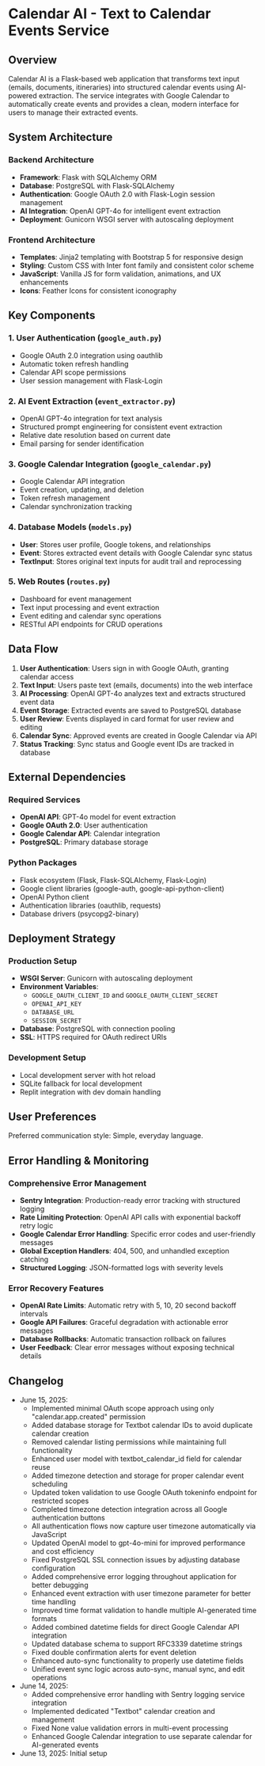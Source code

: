 # Calendar AI - Text to Calendar Events Service

## Overview

Calendar AI is a Flask-based web application that transforms text input (emails, documents, itineraries) into structured calendar events using AI-powered extraction. The service integrates with Google Calendar to automatically create events and provides a clean, modern interface for users to manage their extracted events.

## System Architecture

### Backend Architecture
- **Framework**: Flask with SQLAlchemy ORM
- **Database**: PostgreSQL with Flask-SQLAlchemy
- **Authentication**: Google OAuth 2.0 with Flask-Login session management
- **AI Integration**: OpenAI GPT-4o for intelligent event extraction
- **Deployment**: Gunicorn WSGI server with autoscaling deployment

### Frontend Architecture
- **Templates**: Jinja2 templating with Bootstrap 5 for responsive design
- **Styling**: Custom CSS with Inter font family and consistent color scheme
- **JavaScript**: Vanilla JS for form validation, animations, and UX enhancements
- **Icons**: Feather Icons for consistent iconography

## Key Components

### 1. User Authentication (`google_auth.py`)
- Google OAuth 2.0 integration using oauthlib
- Automatic token refresh handling
- Calendar API scope permissions
- User session management with Flask-Login

### 2. AI Event Extraction (`event_extractor.py`)
- OpenAI GPT-4o integration for text analysis
- Structured prompt engineering for consistent event extraction
- Relative date resolution based on current date
- Email parsing for sender identification

### 3. Google Calendar Integration (`google_calendar.py`)
- Google Calendar API integration
- Event creation, updating, and deletion
- Token refresh management
- Calendar synchronization tracking

### 4. Database Models (`models.py`)
- **User**: Stores user profile, Google tokens, and relationships
- **Event**: Stores extracted event details with Google Calendar sync status
- **TextInput**: Stores original text inputs for audit trail and reprocessing

### 5. Web Routes (`routes.py`)
- Dashboard for event management
- Text input processing and event extraction
- Event editing and calendar sync operations
- RESTful API endpoints for CRUD operations

## Data Flow

1. **User Authentication**: Users sign in with Google OAuth, granting calendar access
2. **Text Input**: Users paste text (emails, documents) into the web interface
3. **AI Processing**: OpenAI GPT-4o analyzes text and extracts structured event data
4. **Event Storage**: Extracted events are saved to PostgreSQL database
5. **User Review**: Events displayed in card format for user review and editing
6. **Calendar Sync**: Approved events are created in Google Calendar via API
7. **Status Tracking**: Sync status and Google event IDs are tracked in database

## External Dependencies

### Required Services
- **OpenAI API**: GPT-4o model for event extraction
- **Google OAuth 2.0**: User authentication
- **Google Calendar API**: Calendar integration
- **PostgreSQL**: Primary database storage

### Python Packages
- Flask ecosystem (Flask, Flask-SQLAlchemy, Flask-Login)
- Google client libraries (google-auth, google-api-python-client)
- OpenAI Python client
- Authentication libraries (oauthlib, requests)
- Database drivers (psycopg2-binary)

## Deployment Strategy

### Production Setup
- **WSGI Server**: Gunicorn with autoscaling deployment
- **Environment Variables**: 
  - `GOOGLE_OAUTH_CLIENT_ID` and `GOOGLE_OAUTH_CLIENT_SECRET`
  - `OPENAI_API_KEY`
  - `DATABASE_URL`
  - `SESSION_SECRET`
- **Database**: PostgreSQL with connection pooling
- **SSL**: HTTPS required for OAuth redirect URIs

### Development Setup
- Local development server with hot reload
- SQLite fallback for local development
- Replit integration with dev domain handling

## User Preferences

Preferred communication style: Simple, everyday language.

## Error Handling & Monitoring

### Comprehensive Error Management
- **Sentry Integration**: Production-ready error tracking with structured logging
- **Rate Limiting Protection**: OpenAI API calls with exponential backoff retry logic
- **Google Calendar Error Handling**: Specific error codes and user-friendly messages
- **Global Exception Handlers**: 404, 500, and unhandled exception catching
- **Structured Logging**: JSON-formatted logs with severity levels

### Error Recovery Features
- **OpenAI Rate Limits**: Automatic retry with 5, 10, 20 second backoff intervals
- **Google API Failures**: Graceful degradation with actionable error messages
- **Database Rollbacks**: Automatic transaction rollback on failures
- **User Feedback**: Clear error messages without exposing technical details

## Changelog

- June 15, 2025:
  - Implemented minimal OAuth scope approach using only "calendar.app.created" permission
  - Added database storage for Textbot calendar IDs to avoid duplicate calendar creation
  - Removed calendar listing permissions while maintaining full functionality
  - Enhanced user model with textbot_calendar_id field for calendar reuse
  - Added timezone detection and storage for proper calendar event scheduling
  - Updated token validation to use Google OAuth tokeninfo endpoint for restricted scopes
  - Completed timezone detection integration across all Google authentication buttons
  - All authentication flows now capture user timezone automatically via JavaScript
  - Updated OpenAI model to gpt-4o-mini for improved performance and cost efficiency
  - Fixed PostgreSQL SSL connection issues by adjusting database configuration
  - Added comprehensive error logging throughout application for better debugging
  - Enhanced event extraction with user timezone parameter for better time handling
  - Improved time format validation to handle multiple AI-generated time formats
  - Added combined datetime fields for direct Google Calendar API integration
  - Updated database schema to support RFC3339 datetime strings
  - Fixed double confirmation alerts for event deletion
  - Enhanced auto-sync functionality to properly use datetime fields
  - Unified event sync logic across auto-sync, manual sync, and edit operations
- June 14, 2025: 
  - Added comprehensive error handling with Sentry logging service integration
  - Implemented dedicated "Textbot" calendar creation and management
  - Fixed None value validation errors in multi-event processing
  - Enhanced Google Calendar integration to use separate calendar for AI-generated events
- June 13, 2025: Initial setup